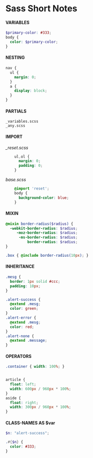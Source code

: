 
# Sass Short Notes

#### VARIABLES

```scss
$primary-color: #333;
body {
  color: $primary-color;
}
```

#### NESTING

```scss
nav {
  ul {
    margin: 0;
  }
  a {
    display: block;
  }
}
```

#### PARTIALS

    _variables.scss
    _any.scss


#### IMPORT

 *_reset.scss*
  
```scss
    ul,ol {
      margin: 0;
      padding: 0;
    }
```

*base.scss*
 
```scss
    @import 'reset';
    body {
      background-color: blue;
    }
```

#### MIXIN

```scss
@mixin border-radius($radius) {
  -webkit-border-radius: $radius;
     -moz-border-radius: $radius;
      -ms-border-radius: $radius;
          border-radius: $radius;
}

.box { @include border-radius(10px); }
```

#### INHERITANCE

```scss
.mesg {
  border: 1px solid #ccc;
  padding: 10px; 
}

.alert-success {
  @extend .mesg;
  color: green;
}
.alert-error {
  @extend .mesg;
  color: red;
}
.alert-none {
  @extend .message;
}
```


#### OPERATORS

```scss
.container { width: 100%; }


article {
  float: left;
  width: 600px / 960px * 100%;
}
aside {
  float: right;
  width: 300px / 960px * 100%;
}
```


#### CLASS-NAMES AS $var

```scss
$n: "alert-success";

.#{$n} {
  color: #333;
}
```



